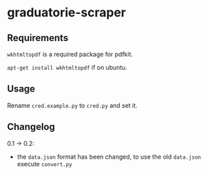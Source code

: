 # graduatorie-scraper

## Requirements
`wkhtmltopdf` is a required package for pdfkit.

`apt-get install wkhtmltopdf` if on ubuntu.

## Usage
Rename `cred.example.py` to `cred.py` and set it.

## Changelog
0.1 -> 0.2:
   - the `data.json` format has been changed, to use the old `data.json` execute `convert.py`